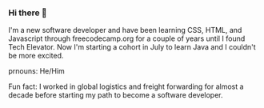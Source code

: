 ### Hi there 👋

I'm a new software developer and have been learning CSS, HTML, and Javascript through freecodecamp.org for a couple of years until I found Tech Elevator. Now I'm starting a cohort in July to learn Java and I couldn't be more excited.

prnouns: He/Him

Fun fact: I worked in global logistics and freight forwarding for almost a decade before starting my path to become a software developer.

<!--
**WEBCR8TOR/WEBCR8TOR** is a ✨ _special_ ✨ repository because its `README.md` (this file) appears on your GitHub profile.

Here are some ideas to get you started:

- 🔭 I’m currently working on ...
- 🌱 I’m currently learning ...
- 👯 I’m looking to collaborate on ...
- 🤔 I’m looking for help with ...
- 💬 Ask me about ...
- 📫 How to reach me: ...
- 😄 Pronouns: ...
- ⚡ Fun fact: ...
-->
